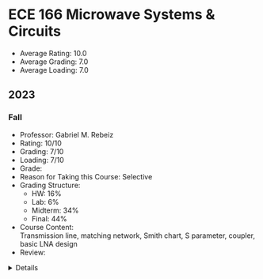 # ECE 166 Microwave Systems & Circuits
- Average Rating: 10.0
- Average Grading: 7.0
- Average Loading: 7.0
## 2023
### Fall
- Professor: Gabriel M. Rebeiz
- Rating: 10/10
- Grading: 7/10
- Loading: 7/10
- Grade:
- Reason for Taking this Course: Selective
- Grading Structure:
  - HW: 16%
  - Lab: 6%
  - Midterm: 34%
  - Final: 44%
- Course Content:  
Transmission line, matching network, Smith chart, S parameter, coupler, basic LNA design
- Review:  
<details>
課程網站(所有的上課講義、作業、考古題、解答都在網站上)：https://sites.google.com/eng.ucsd.edu/ece166/home?authuser=0
和164同理，166是265系列的先修課，也強烈建議可以在第一個學期修，和166並稱upper division 2大circuit神課，想打好RF基礎的話不能錯過。

Prof. Rebeiz在業界的學生超級多，通訊電路兩大公司MediaTek和Qualcomm裡面一堆他的學生。教授很擅長把困難的東西解釋得很清楚，上課時也很鼓勵學生問問題，但不喜歡同學在上課的時候用電腦和手機(有機會被他請出去)，所以上課前建議把講義印出來或載到iPad上面做筆記。另外也堅持不開podcast和錄影。上課內容會從RF最基礎的transmission line開始，最後帶到一些基本的RF元件和S參數，會用到大量的smith chart。

作業量算偏多，但因為每年的題目都大同小異，所以教授不反對你去抄答案，助教改作業的標準也比較寬鬆。同時期中考和期末考根據教授的說法, "The course material is already very hard, so the midterm and final is not designed to trick you. Just do the past exams and you'll be fine."基本上確實如此，但要搞懂課程內容是要花一些時間的。Lab只要人出現就好，助教會示範實驗，不用交報告。Office hour和助教的session可以去，通常大助帶的都會超有料，可以補足一些上課沒聽懂的觀念。

另外如果拿A+的話，教授可能會直接強推你到他學生的公司實習。
</details>
